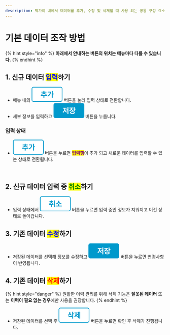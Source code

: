 ```yaml
---
description: 맥가이 내에서 데이터를 추가, 수정 및 삭제할 때 사용 되는 공통 구성 요소를 안내합니다.
---
```


# 기본 데이터 조작 방법

{% hint style="info" %}
**아래에서 안내하는 버튼의 위치는 메뉴마다 다를 수 있습니다.**
{% endhint %}

## 1. 신규 데이터 <mark style="color:blue;">입력</mark>하기

* 메뉴 내의 <img src="../.gitbook/assets/btn_추가.png" alt="" data-size="line"> 버튼을 눌러 입력 상태로 전환합니다.
* 세부 정보를 입력하고 <img src="../.gitbook/assets/btn_저장.png" alt="" data-size="line"> 버튼을 누릅니다.

### 입력 상태

* <img src="../.gitbook/assets/btn_추가.png" alt="" data-size="line"> 버튼을 누르면 <mark style="color:purple;">**입력행**</mark>이 추가 되고 새로운 데이터를 입력할 수 있는 상태로 전환됩니다.

<figure><img src="../.gitbook/assets/추가_입력상태.png" alt=""><figcaption></figcaption></figure>

## 2. 신규 데이터 입력 중 <mark style="color:green;">취소</mark>하기

* 입력 상태에서 <img src="../.gitbook/assets/btn_취소.png" alt="" data-size="line"> 버튼을 누르면 입력 중인 정보가 지워지고 이전 상태로 돌아갑니다.

## 3. 기존 데이터 <mark style="color:blue;">수정</mark>하기

* 저장된 데이터를 선택해 정보를 수정하고 <img src="../.gitbook/assets/btn_저장.png" alt="" data-size="line"> 버튼을 누르면 변경사항이 반영됩니다.

## 4. 기존 데이터 <mark style="color:red;">삭제</mark>하기

{% hint style="danger" %}
원활한 이력 관리를 위해 삭제 기능은 **잘못된 데이터** 또는 **이력이 필요 없는 경우**에만 사용을 권장합니다.
{% endhint %}

* 저장된 데이터를 선택 후 <img src="../.gitbook/assets/btn_삭제.png" alt="" data-size="line"> 버튼을 누르면 확인 후 삭제가 진행됩니다.
